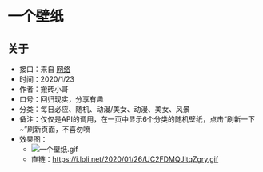 # 一个壁纸
## 关于  
* 接口：来自 [网络](https://mubu.com/doc/xvsnNtj5RD "幕布整理")
* 时间：2020/1/23 
* 作者：搬砖小哥
* 口号：回归现实，分享有趣
* 分类：每日必应、随机、动漫/美女、动漫、美女、风景
* 备注：仅仅是API的调用，在一页中显示6个分类的随机壁纸，点击“刷新一下~”刷新页面，不喜勿喷
* 效果图：
	* ![一个壁纸.gif](https://i.loli.net/2020/01/26/UC2FDMQJltqZgry.gif)
	* 直链：https://i.loli.net/2020/01/26/UC2FDMQJltqZgry.gif
